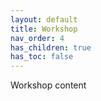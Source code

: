```yaml
---
layout: default
title: Workshop
nav_order: 4
has_children: true
has_toc: false
---
```


Workshop content